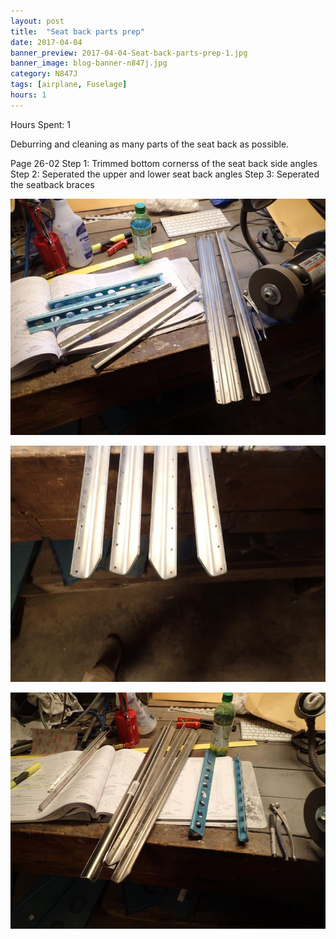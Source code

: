 ```yaml
---
layout: post
title:  "Seat back parts prep"
date: 2017-04-04
banner_preview: 2017-04-04-Seat-back-parts-prep-1.jpg
banner_image: blog-banner-n847j.jpg
category: N847J
tags: [airplane, Fuselage]
hours: 1
---
```



Hours Spent: 1

Deburring and cleaning as many parts of the seat back as possible.

Page 26-02
Step 1: Trimmed bottom cornerss of the seat back side angles
Step 2: Seperated the upper and lower seat back angles
Step 3: Seperated the seatback braces

![](/assets/images/2017-04-04-Seat-back-parts-prep-1.jpg)

![](/assets/images/2017-04-04-Seat-back-parts-prep-2.jpg)

![](/assets/images/2017-04-04-Seat-back-parts-prep-3.jpg)
